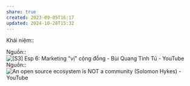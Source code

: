 ```yaml
---
share: true
created: 2023-09-05T16:17
updated: 2024-10-28T15:32
---
```

Khái niệm:: 

Nguồn:: ![\[S3\] Esp 6: Marketing "vị" cộng đồng - Bùi Quang Tinh Tú - YouTube](https://youtu.be/Un4SKCMdZLw?si=JzykMWe5dH9-mQFv&t=504)
Nguồn:: ![An open source ecosystem is NOT a community (Solomon Hykes) - YouTube](https://youtu.be/ZthqD40zzMQ?si=8H6Sfvz5j06wEc-R)